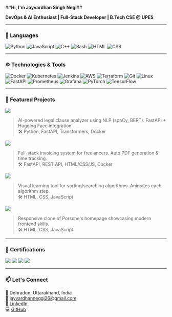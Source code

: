 ##**Hi, I'm Jayvardhan Singh Negi**##

**DevOps & AI Enthusiast | Full-Stack Developer | B.Tech CSE @ UPES**

---

### 🧠 Languages

![Python](https://img.shields.io/badge/-Python-000?&logo=Python)
![JavaScript](https://img.shields.io/badge/-JavaScript-000?&logo=JavaScript)
![C++](https://img.shields.io/badge/-C++-000?&logo=c%2b%2b&logoColor=00599C)
![Bash](https://img.shields.io/badge/-Bash-000?&logo=gnu-bash)
![HTML](https://img.shields.io/badge/-HTML-000?&logo=HTML5)
![CSS](https://img.shields.io/badge/-CSS-000?&logo=CSS3)

---

### ⚙️ Technologies & Tools

![Docker](https://img.shields.io/badge/-Docker-000?&logo=Docker)
![Kubernetes](https://img.shields.io/badge/-Kubernetes-000?&logo=Kubernetes)
![Jenkins](https://img.shields.io/badge/-Jenkins-000?&logo=Jenkins)
![AWS](https://img.shields.io/badge/-AWS-000?&logo=Amazon-AWS&logoColor=F90)
![Terraform](https://img.shields.io/badge/-Terraform-000?&logo=Terraform)
![Git](https://img.shields.io/badge/-Git-000?&logo=Git)
![Linux](https://img.shields.io/badge/-Linux-000?&logo=Linux)
![FastAPI](https://img.shields.io/badge/-FastAPI-000?&logo=fastapi)
![Prometheus](https://img.shields.io/badge/-Prometheus-000?&logo=prometheus)
![Grafana](https://img.shields.io/badge/-Grafana-000?&logo=grafana)
![PyTorch](https://img.shields.io/badge/-PyTorch-000?&logo=PyTorch)
![TensorFlow](https://img.shields.io/badge/-TensorFlow-000?&logo=TensorFlow)

---

### 💼 Featured Projects

[![](https://img.shields.io/badge/-📄%20ClauseWise-000)](https://github.com/JayvardhanSinghNegi/ClauseWise)
> AI-powered legal clause analyzer using NLP (spaCy, BERT). FastAPI + Hugging Face integration.  
> 🛠 Python, FastAPI, Transformers, Docker

[![](https://img.shields.io/badge/-🧾%20BillForge-000)](https://github.com/JayvardhanSinghNegi/BillForge)
> Full-stack invoicing system for freelancers. Auto PDF generation & time tracking.  
> 🛠 FastAPI, REST API, HTML/CSS/JS, Docker

[![](https://img.shields.io/badge/-🔍%20DSA%20Visualizer-000)](https://github.com/JayvardhanSinghNegi/DSA-Visualiser)
> Visual learning tool for sorting/searching algorithms. Animates each algorithm step.  
> 🛠 HTML, CSS, JavaScript

[![](https://img.shields.io/badge/-🚘%20Porsche%20Website%20Replica-000)](https://github.com/JayvardhanSinghNegi/Porsche_Website)
> Responsive clone of Porsche's homepage showcasing modern frontend skills.  
> 🛠 HTML, CSS, JavaScript

---

### 📜 Certifications

[![](https://img.shields.io/badge/-🐳%20Docker%20Certified-000)](https://www.linkedin.com/learning/paths/docker-foundations-professional-certificate)
[![](https://img.shields.io/badge/-⚙️%20Jenkins%20Certified-000)](https://www.linkedin.com/learning/certificates/5f285ee14aae5365a6048a4c5c0a97da84022e92665926f38bb0302eb9c53303?trk=share_certificate)
[![](https://img.shields.io/badge/-☸️%20Kubernetes%20Certified-000)](https://learn.kodekloud.com/user/certificate/2b5f0dec-2e51-4cf6-946b-fd2a3a49728e)
[![](https://img.shields.io/badge/-🐍%20Python%20Certified-000)](https://learn.kodekloud.com/user/certificate/84a5a704-e8ce-4b0e-98e4-314b7680a698)

---

### 📫 Let's Connect

📍 Dehradun, Uttarakhand, India  
📧 [jayvardhanneggi26@gmail.com](mailto:jayvardhanneggi26@gmail.com)  
🔗 [LinkedIn](https://www.linkedin.com/in/jayvardhan-singh-negi-b8819824b/)  
💻 [GitHub](https://github.com/JayvardhanSinghNegi)

